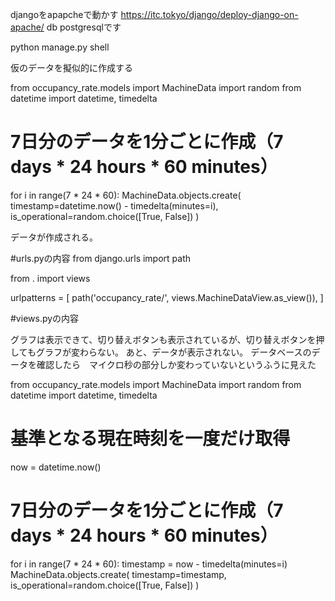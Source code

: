djangoをapapcheで動かす
https://itc.tokyo/django/deploy-django-on-apache/
db postgresqlです

python manage.py shell

仮のデータを擬似的に作成する

from occupancy_rate.models import MachineData
import random
from datetime import datetime, timedelta
# 7日分のデータを1分ごとに作成（7 days * 24 hours * 60 minutes）
for i in range(7 * 24 * 60):
    MachineData.objects.create(
        timestamp=datetime.now() - timedelta(minutes=i),
        is_operational=random.choice([True, False])
    )

データが作成される。

#urls.pyの内容
from django.urls import path

from . import views

urlpatterns = [
    path('occupancy_rate/', views.MachineDataView.as_view()),
]

#views.pyの内容


グラフは表示できて、切り替えボタンも表示されているが、切り替えボタンを押してもグラフが変わらない。
あと、データが表示されない。
データベースのデータを確認したら　マイクロ秒の部分しか変わっていないというふうに見えた


from occupancy_rate.models import MachineData
import random
from datetime import datetime, timedelta

# 基準となる現在時刻を一度だけ取得
now = datetime.now()

# 7日分のデータを1分ごとに作成（7 days * 24 hours * 60 minutes）
for i in range(7 * 24 * 60):
    timestamp = now - timedelta(minutes=i)
    MachineData.objects.create(
        timestamp=timestamp,
        is_operational=random.choice([True, False])
    )


